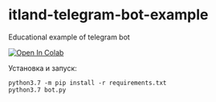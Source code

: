 # itland-telegram-bot-example
Educational example of telegram bot

[![Open In Colab](https://colab.research.google.com/assets/colab-badge.svg)](https://colab.research.google.com/drive/1RvzBc-j5zwbyBrViOUQ8vMqBABxi-QXS?usp=sharing)

Установка и запуск:

~~~
python3.7 -m pip install -r requirements.txt
python3.7 bot.py
~~~

